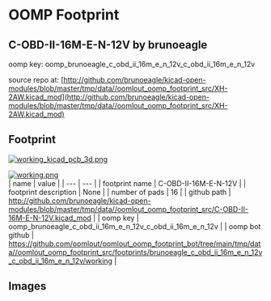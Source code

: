 # OOMP Footprint  
## C-OBD-II-16M-E-N-12V  by brunoeagle  
  
oomp key: oomp_brunoeagle_c_obd_ii_16m_e_n_12v_c_obd_ii_16m_e_n_12v  
  
source repo at: [http://github.com/brunoeagle/kicad-open-modules/blob/master/tmp/data//oomlout_oomp_footprint_src/XH-2AW.kicad_mod](http://github.com/brunoeagle/kicad-open-modules/blob/master/tmp/data//oomlout_oomp_footprint_src/XH-2AW.kicad_mod)  
## Footprint  
  
[![working_kicad_pcb_3d.png](working_kicad_pcb_3d_600.png)](working_kicad_pcb_3d.png)  
  
[![working.png](working_600.png)](working.png)  
| name | value | 
| --- | --- | 
| footprint name | C-OBD-II-16M-E-N-12V | 
| footprint description | None | 
| number of pads | 16 | 
| github path | http://github.com/brunoeagle/kicad-open-modules/blob/master/tmp/data//oomlout_oomp_footprint_src/C-OBD-II-16M-E-N-12V.kicad_mod | 
| oomp key | oomp_brunoeagle_c_obd_ii_16m_e_n_12v_c_obd_ii_16m_e_n_12v | 
| oomp bot github | https://github.com/oomlout/oomlout_oomp_footprint_bot/tree/main/tmp/data//oomlout_oomp_footprint_src/footprints/brunoeagle_c_obd_ii_16m_e_n_12v_c_obd_ii_16m_e_n_12v/working | 
## Images  
